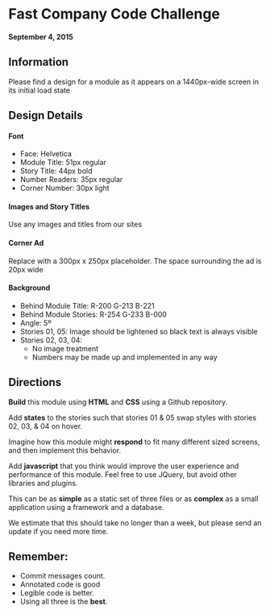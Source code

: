 # Fast Company Code Challenge
#### September 4, 2015
## Information
Please find a design for a module as it appears on a 1440px-wide screen in its initial load state
## Design Details
#### Font
   * Face: Helvetica
   * Module Title: 51px regular
   * Story Title: 44px bold
   * Number Readers: 35px regular
   * Corner Number: 30px light
   
#### Images and Story Titles
Use any images and titles from our sites
#### Corner Ad
Replace with a 300px x 250px placeholder. The space surrounding the ad is 20px wide
#### Background
* Behind Module Title: R-200 G-213 B-221
* Behind Module Stories: R-254 G-233 B-000
* Angle: 5º
* Stories 01, 05: Image should be lightened so black text is always visible 
* Stories 02, 03, 04:
  * No image treatment
  * Numbers may be made up and implemented in any way
  
## Directions
**Build** this module using **HTML** and **CSS** using a Github repository.

Add **states** to the stories such that stories 01 & 05 swap styles with
stories 02, 03, & 04 on hover.

Imagine how this module might **respond** to fit many different sized
screens, and then implement this behavior.

Add **javascript** that you think would improve the user experience
and performance of this module. Feel free to use JQuery, but avoid
other libraries and plugins.

This can be as **simple** as a static set of three files or as **complex** as a small application using a framework and a database.

We estimate that this should take no longer than a week, but please
send an update if you need more time.

## Remember:
* Commit messages count.
* Annotated code is good
* Legible code is better.
* Using all three is the **best**.